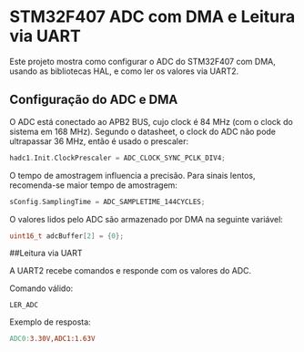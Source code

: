 # STM32F407 ADC com DMA e Leitura via UART

Este projeto mostra como configurar o ADC do STM32F407 com DMA, usando as bibliotecas HAL, e como ler os valores via UART2.
## Configuração do ADC e DMA
O ADC está conectado ao APB2 BUS, cujo clock é 84 MHz (com o clock do sistema em 168 MHz).
Segundo o datasheet, o clock do ADC não pode ultrapassar 36 MHz, então é usado o prescaler:
```c
hadc1.Init.ClockPrescaler = ADC_CLOCK_SYNC_PCLK_DIV4;
```
O tempo de amostragem influencia a precisão. Para sinais lentos, recomenda-se maior tempo de amostragem:
```c
sConfig.SamplingTime = ADC_SAMPLETIME_144CYCLES;
```

O valores lidos pelo ADC são armazenado por DMA na seguinte variável:
```c
uint16_t adcBuffer[2] = {0};
```

##Leitura via UART

A UART2 recebe comandos e responde com os valores do ADC.

Comando válido:
```nginx
LER_ADC
```
Exemplo de resposta:
```makefile
ADC0:3.30V,ADC1:1.63V
```
